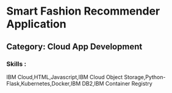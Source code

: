 # Smart Fashion Recommender Application
<!--Batch:  -->
## Category: Cloud App Development

### Skills :
IBM Cloud,HTML,Javascript,IBM Cloud Object Storage,Python-Flask,Kubernetes,Docker,IBM DB2,IBM Container Registry
